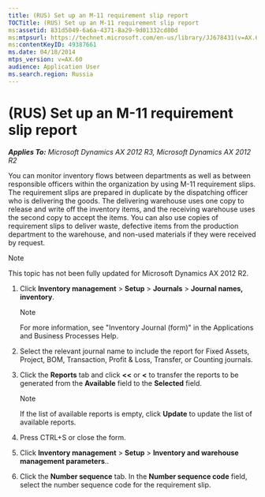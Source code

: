 ```yaml
---
title: (RUS) Set up an M-11 requirement slip report
TOCTitle: (RUS) Set up an M-11 requirement slip report
ms:assetid: 831d5049-6a6a-4371-8a29-9d01332cd80d
ms:mtpsurl: https://technet.microsoft.com/en-us/library/JJ678431(v=AX.60)
ms:contentKeyID: 49387661
ms.date: 04/18/2014
mtps_version: v=AX.60
audience: Application User
ms.search.region: Russia
---
```


# (RUS) Set up an M-11 requirement slip report 


_**Applies To:** Microsoft Dynamics AX 2012 R3, Microsoft Dynamics AX 2012 R2_

You can monitor inventory flows between departments as well as between responsible officers within the organization by using M-11 requirement slips. The requirement slips are prepared in duplicate by the dispatching officer who is delivering the goods. The delivering warehouse uses one copy to release and write off the inventory items, and the receiving warehouse uses the second copy to accept the items. You can also use copies of requirement slips to deliver waste, defective items from the production department to the warehouse, and non-used materials if they were received by request.


> [!NOTE]
> <P>This topic has not been fully updated for Microsoft Dynamics AX 2012 R2.</P>



1.  Click **Inventory management** \> **Setup** \> **Journals** \> **Journal names, inventory**.
    

    > [!NOTE]
    > <P>For more information, see "Inventory Journal (form)" in the Applications and Business Processes Help.</P>



2.  Select the relevant journal name to include the report for Fixed Assets, Project, BOM, Transaction, Profit & Loss, Transfer, or Counting journals.

3.  Click the **Reports** tab and click **\<\<** or **\<** to transfer the reports to be generated from the **Available** field to the **Selected** field.
    

    > [!NOTE]
    > <P>If the list of available reports is empty, click <STRONG>Update</STRONG> to update the list of available reports.</P>



4.  Press CTRL+S or close the form.

5.  Click **Inventory management** \> **Setup** \> **Inventory and warehouse management parameters**..

6.  Click the **Number sequence** tab. In the **Number sequence code** field, select the number sequence code for the requirement slip.

  


